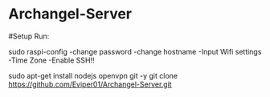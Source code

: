 # Archangel-Server
#Setup
Run:

sudo raspi-config
-change password
-change hostname
-Input Wifi settings
-Time Zone
-Enable SSH!!

sudo apt-get install nodejs openvpn git -y
git clone https://github.com/Eviper01/Archangel-Server.git
